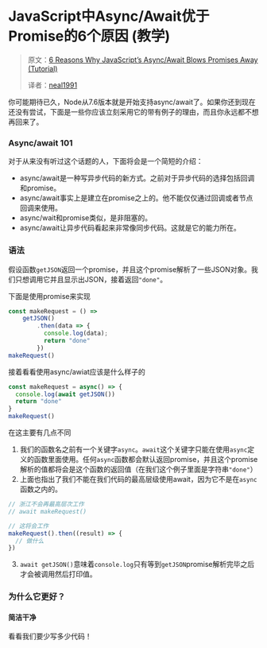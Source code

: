 # JavaScript中Async/Await优于Promise的6个原因 (教学)

> 原文：[6 Reasons Why JavaScript’s Async/Await Blows Promises Away (Tutorial)](https://hackernoon.com/6-reasons-why-javascripts-async-await-blows-promises-away-tutorial-c7ec10518dd9)
>
> 译者：[neal1991](https://github.com/neal1991/)

你可能期待已久，Node从7.6版本就是开始支持async/await了。如果你还到现在还没有尝试，下面是一些你应该立刻采用它的带有例子的理由，而且你永远都不想再回来了。

### Async/await 101

对于从来没有听过这个话题的人，下面将会是一个简短的介绍：

* async/await是一种写异步代码的新方式。之前对于异步代码的选择包括回调和promise。
* async/await事实上是建立在promise之上的。他不能仅仅通过回调或者节点回调来使用。
* async/wait和promise类似，是非阻塞的。
* async/await让异步代码看起来非常像同步代码。这就是它的能力所在。

### 语法

假设函数`getJSON`返回一个promise，并且这个promise解析了一些JSON对象。我们只想调用它并且显示出JSON，接着返回`"done"`。

下面是使用promise来实现

```javascript
const makeRequest = () => 
	getJSON()
		.then(data => {
          console.log(data);
          return "done"
		})
makeRequest()
```

接着看看使用async/awiat应该是什么样子的

```javascript
const makeRequest = async() => {
  console.log(await getJSON())
  return "done"
}
makeRequest()
```

在这主要有几点不同

1. 我们的函数名之前有一个关键字`async`。`await`这个关键字只能在使用`async`定义的函数里面使用。任何`async`函数都会默认返回promise，并且这个promise解析的值都将会是这个函数的返回值（在我们这个例子里面是字符串`"done"`）
2. 上面也指出了我们不能在我们代码的最高层级使用await，因为它不是在`async`函数之内的。

```javascript
// 浙江不会再最高层次工作
// await makeRequest()

// 这将会工作
makeRequest().then((result) => {
  // 做什么
})
```

3. `await getJSON()`意味着`console.log`只有等到`getJSON`promise解析完毕之后才会被调用然后打印值。

### 为什么它更好？

####  简洁干净

看看我们要少写多少代码！



